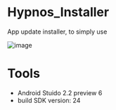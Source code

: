 # Hypnos_Installer
App update installer, to simply use

![image](https://github.com/qq877693928/Hypnos_Installer/blob/master/art/screen.gif)

# Tools
* Android Stuido 2.2 preview 6
* build SDK version: 24
